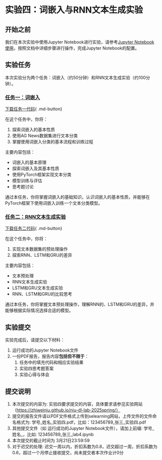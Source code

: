 # 实验四：词嵌入与RNN文本生成实验

## 开始之前

我们在本次实验中使用Jupyter Notebook进行实验，请参考[Jupyter Notebook使用](../lab1/环境配置指南.md#jupyter-notebook)，按照文档中详细步骤进行操作，完成Jupyter Notebook的配置。

## 实验任务
本次实验分为两个任务：词嵌入（约50分钟）和RNN文本生成实验（约100分钟）。


### [任务一：词嵌入](./词嵌入.md)
[下载任务一代码](embedding_main.ipynb){ .md-button}

在这个任务中，你将：

1. 探索词嵌入的基本性质
2. 使用AG News数据集进行文本分类
3. 掌握使用词嵌入分类的基本流程和训练过程

主要内容包括：

- 词嵌入的基本原理
- 探索词嵌入及其基本性质
- 使用PyTorch框架实现文本分类
- 模型训练与评估
- 思考题讨论

通过本任务，你将掌握词嵌入的基础知识，认识词嵌入的基本性质，并能够在PyTorch框架下使用词嵌入训练一个文本分类模型。


### [任务二：RNN文本生成实验](./RNN文本生成汇总.md)
[下载任务二代码](RNN_main.ipynb){ .md-button}

在这个任务中，你将：

1. 实现文本数据集的预处理操作
2. 探索RNN、LSTM和GRU的差异

主要内容包括：

- 文本预处理
- RNN文本生成实验
- LSTM和GRU文本生成实验
- RNN、LSTM和GRU的比较思考

通过本任务，你将掌握文本预处理操作，理解RNN的、LSTM和GRU的差异，并能够根据实际情况选择合适的模型。

## 实验提交
实验完成后，请提交以下材料：

1. 运行成功的Jupyter Notebook文件
2. 一份PDF报告，报告内容**包括但不限于**：
    1. 任务中的填充代码和相应实验结果
    2. 实验四思考题答案
    3. 实验心得与体会

## 提交说明

1. 本次提交的内容为: 实验四要求提交的内容，具体要求请参见实验网站（https://zhiweinju.github.io/nju-dl-lab-2025spring/）
2. 提交的报告文件请以PDF文件格式上传到selearning网站，上传文件的文件命名格式为: 学号_姓名_实验四.pdf，比如：123456789_张三_实验四.pdf
3. 其他提交文件（如 运行成功的Jupyter Notebook文件），请加上前缀: 学号_姓名_，比如: 123456789_张三_lab4.ipynb
4. 本次提交的截止时间为 3月21日23:59:59
5. 对于迟交的处理: 迟交一周以内，折扣系数为0.8，迟交超过一周，折扣系数为0.6，超过一个月停止接收提交，尚未提交者本次作业计0分